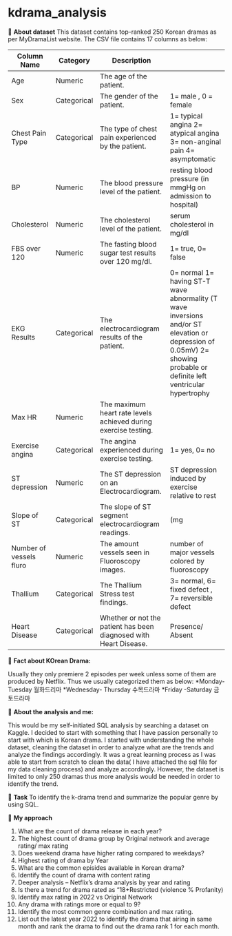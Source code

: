 # kdrama_analysis

:strawberry: **About dataset** 
This dataset contains top-ranked 250 Korean dramas as per MyDramaList website. 
The CSV file contains 17 columns as below: 

| Column Name             | Category     | Description                                                       |                                                                                                                                                                         |
|-------------------------|--------------|-------------------------------------------------------------------|-------------------------------------------------------------------------------------------------------------------------------------------------------------------------|
| Age                     | Numeric      | The age of the patient.                                           |                                                                                                                                                                         |
| Sex                     | Categorical  | The gender of the patient.                                        | 1= male , 0 = female                                                                                                                                                    |
| Chest Pain Type         | Categorical  | The type of chest pain experienced by the patient.                | 1= typical angina  2= atypical angina  3= non-anginal pain  4= asymptomatic                                                                                             |
| BP                      | Numeric      | The blood pressure level of the patient.                          | resting blood pressure (in mmgHg on admission to hospital)                                                                                                              |
| Cholesterol             | Numeric      | The cholesterol level of the patient.                             | serum cholesterol in mg/dl                                                                                                                                              |
| FBS over 120            | Numeric      | The fasting blood sugar test results over 120 mg/dl.              | 1= true, 0= false                                                                                                                                                       |
| EKG Results             | Categorical  | The electrocardiogram results of the patient.                     | 0= normal  1= having ST-T wave abnormality (T wave inversions and/or ST elevation or depression of 0.05mV) 2= showing probable or definite left ventricular hypertrophy |
| Max HR                  | Numeric      | The maximum heart rate levels achieved during exercise testing.   |                                                                                                                                                                         |
| Exercise angina         | Categorical  | The angina experienced during exercise testing.                   | 1= yes, 0= no                                                                                                                                                           |
| ST depression           | Numeric      | The ST depression on an Electrocardiogram.                        | ST depression induced by exercise relative to rest                                                                                                                      |
| Slope of ST             | Categorical  | The slope of ST segment electrocardiogram readings.               | (mg                                                                                                                                                                     |
| Number of vessels fluro | Numeric      | The amount vessels seen in Fluoroscopy images.                    | number of major vessels colored by fluoroscopy                                                                                                                          |
| Thallium                | Categorical  | The Thallium Stress test findings.                                | 3= normal, 6= fixed defect , 7= reversible defect                                                                                                                       |
| Heart Disease           | Categorical  | Whether or not the patient has been diagnosed with Heart Disease. | Presence/ Absent                                                                                                                                                        |




:strawberry: **Fact about KOrean Drama:**

Usually they only premiere 2 episodes per week unless some of them are produced by Netflix. Thus we usually categorized them as below: 
*Monday-Tuesday 월화드리마 
*Wednesday- Thursday  수목드라마 
*Friday -Saturday 금토드라마 

:strawberry: **About the analysis and me:**

This would be my self-initiated SQL analysis by searching a dataset on Kaggle. I decided to start with something that I have passion personally to start with which is Korean drama. I started with understanding the whole dataset, cleaning the dataset in order to analyze what are the trends and analyze the findings accordingly. 
It was a great learning process as I was able to start from scratch to clean the data( I have attached the sql file for my data cleaning process) and analyze accordingly. However, the dataset is limited to only 250 dramas thus more analysis would be needed in order to identify the trend. 

:strawberry: **Task**
To identify the k-drama trend and summarize the popular genre by using SQL. 

:strawberry: **My approach**
1)	What are the count of drama release in each year? 
2)	The highest count of drama group by Original network and average rating/ max rating 
3)	Does weekend drama have higher rating compared to weekdays?
4)	Highest rating of drama by Year 
5)	What are the common episides available in Korean drama? 
6)	Identify the count of drama with content rating 
7)	Deeper analysis – Netflix’s drama analysis by year and rating 
8)	Is there a trend for drama rated as “18+Restricted (violence % Profanity) 
9)	Identify max rating in 2022 vs Original Network 
10)	Any drama with ratings more or equal to 9? 
11)	Identify the most common genre combination and max rating.
12)	List out the latest year 2022 to identify the drama that airing in same month and rank the drama to find out the drama rank 1 for each month.
